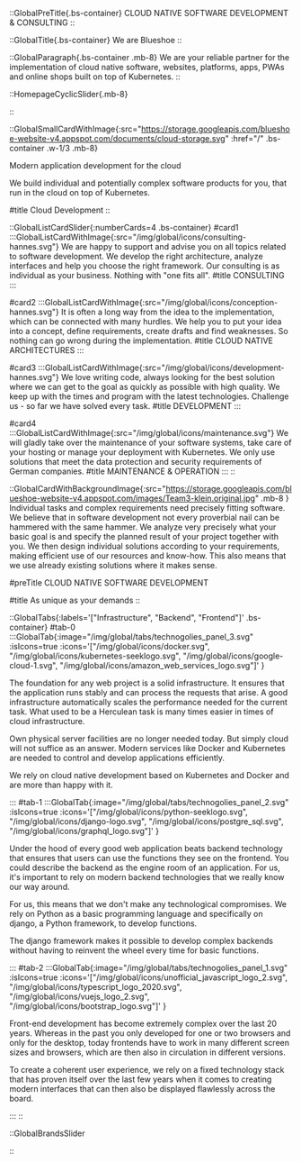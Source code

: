 ::GlobalPreTitle{.bs-container}
CLOUD NATIVE SOFTWARE DEVELOPMENT & CONSULTING
::

::GlobalTitle{.bs-container}
We are Blueshoe
::

::GlobalParagraph{.bs-container .mb-8}
We are your reliable partner for the implementation of cloud native software, websites, platforms, 
apps, PWAs and online shops built on top of Kubernetes.
::

::HomepageCyclicSlider{.mb-8}


::

::GlobalSmallCardWithImage{:src="https://storage.googleapis.com/blueshoe-website-v4.appspot.com/documents/cloud-storage.svg" :href="/" .bs-container .w-1/3 .mb-8}

<p class='mb-4'>Modern application development for the cloud</p>
<p>We build individual and potentially complex software products for you, that run in the cloud on top of Kubernetes.</p>

#title
Cloud Development
::

::GlobalListCardSlider{:numberCards=4 .bs-container}
#card1
:::GlobalListCardWithImage{:src="/img/global/icons/consulting-hannes.svg"}
We are happy to support and advise you on all topics related to software development. We develop the right architecture, analyze interfaces and help you choose the right framework. Our consulting is as individual as your business. Nothing with "one fits all".
#title
CONSULTING
:::

#card2
:::GlobalListCardWithImage{:src="/img/global/icons/conception-hannes.svg"}
It is often a long way from the idea to the implementation, which can be connected with many hurdles. We help you to put your idea into a concept, define requirements, create drafts and find weaknesses. So nothing can go wrong during the implementation.
#title
CLOUD NATIVE ARCHITECTURES
:::

#card3
:::GlobalListCardWithImage{:src="/img/global/icons/development-hannes.svg"}
We love writing code, always looking for the best solution where we can get to the goal as quickly as possible with high quality. We keep up with the times and program with the latest technologies. Challenge us - so far we have solved every task.
#title
DEVELOPMENT
:::

#card4
:::GlobalListCardWithImage{:src="/img/global/icons/maintenance.svg"}
We will gladly take over the maintenance of your software systems, take care of your hosting or manage your deployment with Kubernetes. We only use solutions that meet the data protection and security requirements of German companies.
#title
MAINTENANCE & OPERATION
:::
::

::GlobalCardWithBackgroundImage{:src="https://storage.googleapis.com/blueshoe-website-v4.appspot.com/images/Team3-klein.original.jpg" .mb-8 }
Individual tasks and complex requirements need precisely fitting software. We believe that in software development
not every proverbial nail can be hammered with the same hammer. We analyze very precisely what your basic goal is and
specify the planned result of your project together with you. We then design individual solutions according to your
requirements, making efficient use of our resources and know-how. This also means that we use already existing solutions where it makes sense.

#preTitle
CLOUD NATIVE SOFTWARE DEVELOPMENT

#title
As unique as your demands
::

::GlobalTabs{:labels='["Infrastructure", "Backend", "Frontend"]'  .bs-container}
#tab-0
:::GlobalTab{:image="/img/global/tabs/technogolies_panel_3.svg" :isIcons=true :icons='["/img/global/icons/docker.svg", "/img/global/icons/kubernetes-seeklogo.svg", "/img/global/icons/google-cloud-1.svg", "/img/global/icons/amazon_web_services_logo.svg"]'  }
<p class='mb-4'>The foundation for any web project is a solid infrastructure. It ensures that the application runs stably and can process the requests that arise. A good infrastructure automatically scales the performance needed for the current task. What used to be a Herculean task is many times easier in times of cloud infrastructure.</p>
<p class='mb-4'>Own physical server facilities are no longer needed today. But simply cloud will not suffice as an answer. Modern services like Docker and Kubernetes are needed to control and develop applications efficiently.</p>
<p>We rely on cloud native development based on Kubernetes and Docker and are more than happy with it.</p>
:::
#tab-1
:::GlobalTab{:image="/img/global/tabs/technogolies_panel_2.svg" :isIcons=true :icons='["/img/global/icons/python-seeklogo.svg", "/img/global/icons/django-logo.svg", "/img/global/icons/postgre_sql.svg", "/img/global/icons/graphql_logo.svg"]'  }
<p class='mb-4'>Under the hood of every good web application beats backend technology that ensures that users can use the functions they see on the frontend. You could describe the backend as the engine room of an application. For us, it's important to rely on modern backend technologies that we really know our way around.</p>
<p class='mb-4'>For us, this means that we don't make any technological compromises. We rely on Python as a basic programming language and specifically on django, a Python framework, to develop functions.</p>
<p>The django framework makes it possible to develop complex backends without having to reinvent the wheel every time for basic functions.</p>
:::
#tab-2
:::GlobalTab{:image="/img/global/tabs/technogolies_panel_1.svg" :isIcons=true :icons='["/img/global/icons/unofficial_javascript_logo_2.svg", "/img/global/icons/typescript_logo_2020.svg", "/img/global/icons/vuejs_logo_2.svg", "/img/global/icons/bootstrap_logo.svg"]'  }
<p class='mb-4'>Front-end development has become extremely complex over the last 20 years. Whereas in the past you only developed for one or two browsers and only for the desktop, today frontends have to work in many different screen sizes and browsers, which are then also in circulation in different versions.</p>
<p class='mb-4'>To create a coherent user experience, we rely on a fixed technology stack that has proven itself over the last few years when it comes to creating modern interfaces that can then also be displayed flawlessly across the board.</p>
:::
::

::GlobalBrandsSlider

::

[//]: # (::GlobalSectionWithImage{:isButton=true :buttonLabel="Book a meeting" :buttonUrl="/meetings/hannes/anfrage" :buttonTarget="_blank"})

[//]: # (::)
